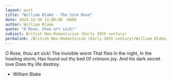 ```yaml
---
layout: post
title: "William Blake - The Sick Rose"
date: 2024-12-30 12:00:00 -0000
author: William Blake
quote: "O Rose, thou art sick!"
subject: British Neo-Romanticism (Early 20th century)
permalink: /British Neo-Romanticism (Early 20th century)/William Blake/William Blake - The Sick Rose
---
```


O Rose, thou art sick!
The invisible worm
That flies in the night,
   In the howling storm,
Has found out thy bed
Of crimson joy.
And his dark secret love
   Does thy life destroy.


- William Blake
